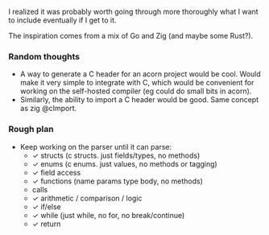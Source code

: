 I realized it was probably worth going through more thoroughly 
what I want to include eventually if I get to it.

The inspiration comes from a mix of Go and Zig (and maybe some Rust?).


### Random thoughts
- A way to generate a C header for an acorn project would be cool. 
  Would make it very simple to integrate with C, which would be convenient for working on the self-hosted compiler (eg could do small bits in acorn).
- Similarly, the ability to import a C header would be good. Same concept as zig @cImport.


### Rough plan
- Keep working on the parser until it can parse:
  - ✓ structs (c structs. just fields/types, no methods)
  - ✓ enums (c enums. just values, no methods or tagging)
  - ✓ field access
  - ✓ functions (name params type body, no methods)
  - calls
  - ✓ arithmetic / comparison / logic
  - ✓ if/else
  - ✓ while (just while, no for, no break/continue)
  - ✓ return
